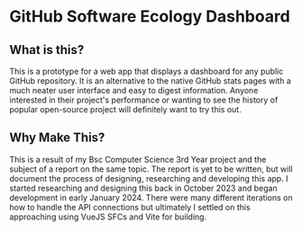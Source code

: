 # GitHub Software Ecology Dashboard
## What is this?
This is a prototype for a web app that displays a dashboard for any public GitHub repository. It is an alternative to the native GitHub stats pages with a much neater user interface and easy to digest information.
Anyone interested in their project's performance or wanting to see the history of popular open-source project will definitely want to try this out.

## Why Make This?
This is a result of my Bsc Computer Science 3rd Year project and the subject of a report on the same topic. The report is yet to be written, but will document the process of designing, researching and developing this app.
I started researching and designing this back in October 2023 and began development in early January 2024. There were many different iterations on how to handle the API connections but ultimately I settled on this approaching using VueJS SFCs and Vite for building.
